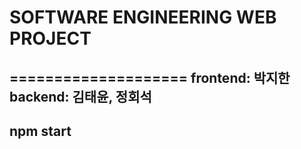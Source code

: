 # SOFTWARE ENGINEERING WEB PROJECT
====================
frontend: 박지한
backend: 김태윤, 정회석
---
## npm start